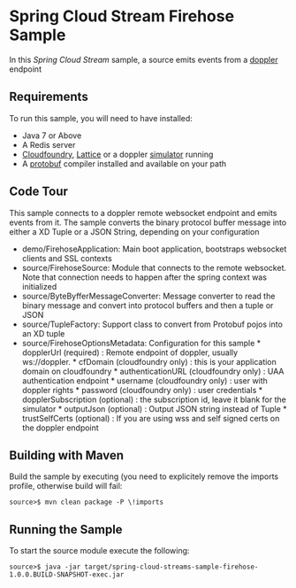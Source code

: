 Spring Cloud Stream Firehose Sample
=============================

In this *Spring Cloud Stream* sample, a source emits events from a [doppler](https://github.com/cloudfoundry/loggregator) endpoint

## Requirements

To run this sample, you will need to have installed:

* Java 7 or Above
* A Redis server
* [Cloudfoundry](https://github.com/cloudfoundry/cf-release), [Lattice](http://lattice.cf) or a doppler [simulator](https://github.com/viniciusccarvalho/doppler-simulator) running
* A [protobuf](https://developers.google.com/protocol-buffers) compiler installed and available on your path

## Code Tour

This sample connects to a doppler remote websocket endpoint and emits events from it. The sample converts the binary protocol buffer message into either a XD Tuple or a JSON String, depending on your configuration

* demo/FirehoseApplication: Main boot application, bootstraps websocket clients and SSL contexts
* source/FirehoseSource: Module that connects to the remote websocket. Note that connection needs to happen after the spring context was initialized
* source/ByteByfferMessageConverter: Message converter to read the binary message and convert into protocol buffers and then a tuple or JSON
* source/TupleFactory: Support class to convert from Protobuf pojos into an XD tuple
* source/FirehoseOptionsMetadata: Configuration for this sample
			* dopplerUrl (required) : Remote endpoint of doppler, usually ws://doppler.<domain>
			* cfDomain (cloudfoundry only) :  this is your application domain on cloudfoundry
			* authenticationURL (cloudfoundry only) : UAA authentication endpoint
			* username (cloudfoundry only) : user with doppler rights
			* password (cloudfoundry only) : user credentials
			* dopplerSubscription (optional) : the subscription id, leave it blank for the simulator
			* outputJson (optional) : Output JSON string instead of Tuple
			* trustSelfCerts (optional) : If you are using wss and self signed certs on the doppler endpoint 

## Building with Maven

Build the sample by executing (you need to explicitely remove the imports profile, otherwise build will fail:

	source>$ mvn clean package -P \!imports

## Running the Sample

To start the source module execute the following:

	source>$ java -jar target/spring-cloud-streams-sample-firehose-1.0.0.BUILD-SNAPSHOT-exec.jar

